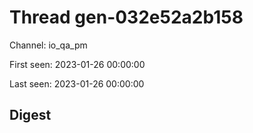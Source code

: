 # Thread gen-032e52a2b158
Channel: io_qa_pm

First seen: 2023-01-26 00:00:00

Last seen: 2023-01-26 00:00:00

## Digest



